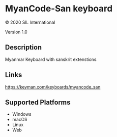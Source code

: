 MyanCode-San keyboard
==============

© 2020 SIL International

Version 1.0

Description
-----------

Myanmar Keyboard with sanskrit extenstions

Links
-----
https://keyman.com/keyboards/myancode_san

Supported Platforms
-------------------
 * Windows
 * macOS
 * Linux
 * Web
